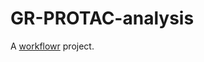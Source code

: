 # GR-PROTAC-analysis

A [workflowr][] project.

[workflowr]: https://github.com/workflowr/workflowr

